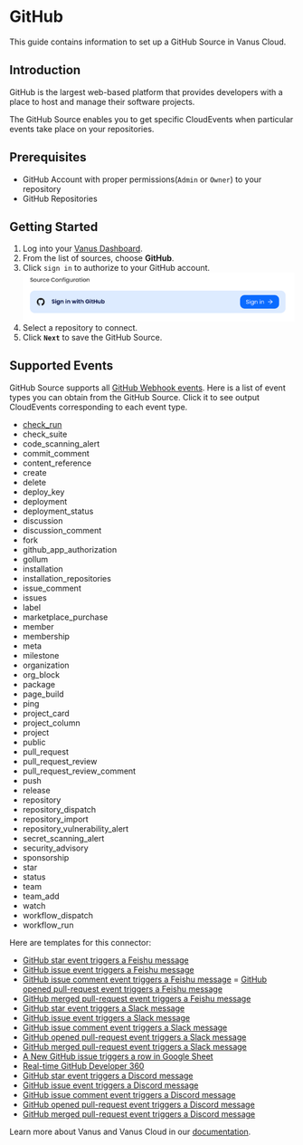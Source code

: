 # GitHub

This guide contains information to set up a GitHub Source in Vanus Cloud.

## Introduction

GitHub is the largest web-based platform that provides developers with a place to host and manage their software projects.

The GitHub Source enables you to get specific CloudEvents when particular events take place on your repositories.

## Prerequisites

- GitHub Account with proper permissions(`Admin` or `Owner`) to your repository
- GitHub Repositories

## Getting Started

1. Log into your [Vanus Dashboard](https://cloud.vanus.ai/dashboard).
2. From the list of sources, choose **GitHub**.
3. Click `sign in` to authorize to your GitHub account.
   ![img.png](images/github-setup-1.png)
4. Select a repository to connect.
5. Click **`Next`** to save the GitHub Source.

## Supported Events

GitHub Source supports all [GitHub Webhook events](https://docs.github.com/webhooks-and-events/webhooks/webhook-events-and-payloads).
Here is a list of event types you can obtain from the GitHub Source.
Click it to see output CloudEvents corresponding to each event type.

- [check_run](events.md#sample-event-of-check_run)
- check_suite
- code_scanning_alert
- commit_comment
- content_reference
- create
- delete
- deploy_key
- deployment
- deployment_status
- discussion
- discussion_comment
- fork
- github_app_authorization
- gollum
- installation
- installation_repositories
- issue_comment
- issues
- label
- marketplace_purchase
- member
- membership
- meta
- milestone
- organization
- org_block
- package
- page_build
- ping
- project_card
- project_column
- project
- public
- pull_request
- pull_request_review
- pull_request_review_comment
- push
- release
- repository
- repository_dispatch
- repository_import
- repository_vulnerability_alert
- secret_scanning_alert
- security_advisory
- sponsorship
- star
- status
- team
- team_add
- watch
- workflow_dispatch
- workflow_run

Here are templates for this connector:

- [GitHub star event triggers a Feishu message](https://cloud.vanustest.com/connections/wizard?source=github&sink=feishu&id=20230306_1)
- [GitHub issue event triggers a Feishu message](https://cloud.vanustest.com/connections/wizard?source=github&sink=feishu&id=20230307_2)
- [GitHub issue comment event triggers a Feishu message](https://cloud.vanustest.com/connections/wizard?source=github&sink=feishu&id=20230307_3)
  = [GitHub opened pull-request event triggers a Feishu message](https://cloud.vanustest.com/connections/wizard?source=github&sink=feishu&id=20230316_4)
- [GitHub merged pull-request event triggers a Feishu message](https://cloud.vanustest.com/connections/wizard?source=github&sink=feishu&id=20230323_2)
- [GitHub star event triggers a Slack message](https://cloud.vanustest.com/connections/wizard?source=github&sink=slack&id=20230308_5)
- [GitHub issue event triggers a Slack message](https://cloud.vanustest.com/connections/wizard?source=github&sink=slack&id=20230308_6)
- [GitHub issue comment event triggers a Slack message](https://cloud.vanustest.com/connections/wizard?source=github&sink=slack&id=20230307_4)
- [GitHub opened pull-request event triggers a Slack message](https://cloud.vanustest.com/connections/wizard?source=github&sink=slack&id=20230316_3)
- [GitHub merged pull-request event triggers a Slack message](https://cloud.vanustest.com/connections/wizard?source=github&sink=slack&id=20230323_1)
- [A New GitHub issue triggers a row in Google Sheet](https://cloud.vanustest.com/connections/wizard?source=github&sink=google-sheets&id=20230309_7)
- [Real-time GitHub Developer 360](https://cloud.vanustest.com/connections/wizard?source=github&sink=google-sheets&id=20230314_8)
- [GitHub star event triggers a Discord message](https://cloud.vanustest.com/connections/wizard?source=github&sink=discord&id=20230320_1)
- [GitHub issue event triggers a Discord message](https://cloud.vanustest.com/connections/wizard?source=github&sink=discord&id=20230320_2)
- [GitHub issue comment event triggers a Discord message](https://cloud.vanustest.com/connections/wizard?source=github&sink=discord&id=20230320_3)
- [GitHub opened pull-request event triggers a Discord message](https://cloud.vanustest.com/connections/wizard?source=github&sink=discord&id=20230321_1)
- [GitHub merged pull-request event triggers a Discord message](https://cloud.vanustest.com/connections/wizard?source=github&sink=discord&id=20230412_3)

Learn more about Vanus and Vanus Cloud in our [documentation](https://docs.vanus.ai).

